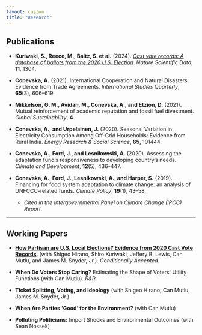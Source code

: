 ```yaml
---
layout: custom
title: "Research"
---
```


## Publications

- **Kuriwaki, S., Reece, M., Baltz, S. et al.** (2024). [*Cast vote records: A database of ballots from the 2020 U.S. Election*](https://doi.org/10.1038/s41597-024-04017-1). _Nature Scientific Data_, **11**, 1304.

- **Conevska, A.** (2021). International Cooperation and Natural Disasters: Evidence from Trade Agreements. _International Studies Quarterly_, **65**(3), 606–619.

- **Mikkelson, G. M., Avidan, M., Conevska, A., and Etzion, D.** (2021). Mutual reinforcement of academic reputation and fossil fuel divestment. _Global Sustainability_, **4**.

- **Conevska, A., and Urpelainen, J.** (2020). Seasonal Variation in Electricity Consumption Among Off-Grid Households: Evidence from Rural India. _Energy Research & Social Science_, **65**, 101444.

- **Conevska, A., Ford, J., and Lesnikowski, A.** (2020). Assessing the adaptation fund’s responsiveness to developing country’s needs. _Climate and Development_, **12**(5), 436–447.

- **Conevska, A., Ford, J., Lesnikowski, A., and Harper, S.** (2019). Financing for food system adaptation to climate change: an analysis of UNFCCC-related funds. _Climate Policy_, **19**(1), 43–58.

  - _Cited in the Intergovernmental Panel on Climate Change (IPCC) Report._

---

## Working Papers

- [**How Partisan are U.S. Local Elections? Evidence from 2020 Cast Vote Records**](https://osf.io/preprints/osf/db3mj). (with Shigeo Hirano, Shiro Kuriwaki, Jeffery B. Lewis, Can Mutlu, and James M. Snyder, Jr.). _Conditionally Accepted._

- **When Do Voters Stop Caring?** Estimating the Shape of Voters' Utility Functions (with Can Mutlu). _R&R._

- **Ticket Splitting, Voting, and Ideology** (with Shigeo Hirano, Can Mutlu, James M. Snyder, Jr.)

- **When Are Parties ‘Good’ for the Environment?** (with Can Mutlu)

- **Polluting Politicians:** Import Shocks and Environmental Outcomes (with Sean Nossek)
